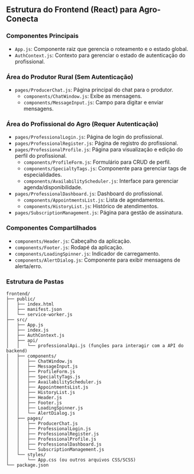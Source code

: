 ## Estrutura do Frontend (React) para Agro-Conecta

### Componentes Principais

- `App.js`: Componente raiz que gerencia o roteamento e o estado global.
- `AuthContext.js`: Contexto para gerenciar o estado de autenticação do profissional.

### Área do Produtor Rural (Sem Autenticação)

- `pages/ProducerChat.js`: Página principal do chat para o produtor.
  - `components/ChatWindow.js`: Exibe as mensagens.
  - `components/MessageInput.js`: Campo para digitar e enviar mensagens.

### Área do Profissional do Agro (Requer Autenticação)

- `pages/ProfessionalLogin.js`: Página de login do profissional.
- `pages/ProfessionalRegister.js`: Página de registro do profissional.
- `pages/ProfessionalProfile.js`: Página para visualização e edição do perfil do profissional.
  - `components/ProfileForm.js`: Formulário para CRUD de perfil.
  - `components/SpecialtyTags.js`: Componente para gerenciar tags de especialidades.
  - `components/AvailabilityScheduler.js`: Interface para gerenciar agenda/disponibilidade.
- `pages/ProfessionalDashboard.js`: Dashboard do profissional.
  - `components/AppointmentsList.js`: Lista de agendamentos.
  - `components/HistoryList.js`: Histórico de atendimentos.
- `pages/SubscriptionManagement.js`: Página para gestão de assinatura.

### Componentes Compartilhados

- `components/Header.js`: Cabeçalho da aplicação.
- `components/Footer.js`: Rodapé da aplicação.
- `components/LoadingSpinner.js`: Indicador de carregamento.
- `components/AlertDialog.js`: Componente para exibir mensagens de alerta/erro.

### Estrutura de Pastas

```
frontend/
├── public/
│   ├── index.html
│   ├── manifest.json
│   └── service-worker.js
├── src/
│   ├── App.js
│   ├── index.js
│   ├── AuthContext.js
│   ├── api/
│   │   └── professionalApi.js (funções para interagir com a API do backend)
│   ├── components/
│   │   ├── ChatWindow.js
│   │   ├── MessageInput.js
│   │   ├── ProfileForm.js
│   │   ├── SpecialtyTags.js
│   │   ├── AvailabilityScheduler.js
│   │   ├── AppointmentsList.js
│   │   ├── HistoryList.js
│   │   ├── Header.js
│   │   ├── Footer.js
│   │   ├── LoadingSpinner.js
│   │   └── AlertDialog.js
│   ├── pages/
│   │   ├── ProducerChat.js
│   │   ├── ProfessionalLogin.js
│   │   ├── ProfessionalRegister.js
│   │   ├── ProfessionalProfile.js
│   │   ├── ProfessionalDashboard.js
│   │   └── SubscriptionManagement.js
│   └── styles/
│       └── App.css (ou outros arquivos CSS/SCSS)
└── package.json
```


